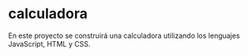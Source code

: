 # calculadora
En este proyecto se construirá una calculadora utilizando los lenguajes JavaScript, HTML y CSS. 
